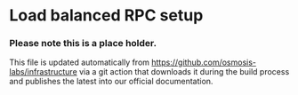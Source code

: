 # Load balanced RPC setup

### Please note this is a place holder.
This file is updated automatically from https://github.com/osmosis-labs/infrastructure via a git action that downloads it during the build process and publishes the latest into our official documentation.
